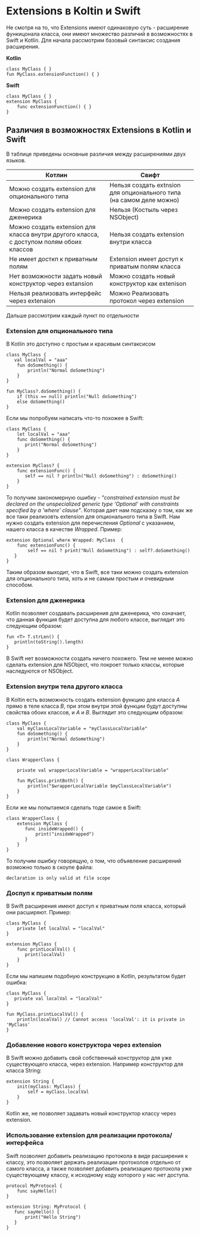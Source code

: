 
# Extensions в Koltin и Swift

Не смотря на то, что Extensions имеют одинаковую суть - расширение функицонала класса, они имеют множество различий в возможностях в Swift и Kotlin. 
Для начала рассмотрим базовый синтаксис создания расширения.

**Kotlin**

    class MyClass { }
    fun MyClass.extensionFunction() { }
    
**Swift**

    class MyClass { }
    extension MyClass {
        func extensionFunction() { }
    }
    
## Различия в возможностях Extensions в Kotlin и Swift
В таблице приведены основные различия между расширениями двух языков.

|Котлин                                                          |Свифт |
|--------------------------------------------------|--------------------------------------------------|
|Можно создать extension для опционального типа |Нельзя создать extnsion для опционального типа (на самом деле можно) |
|Можно создать extension для дженерика |Нельзя (Костыль через NSObject)|
|Можно создать extension для класса внутри другого класса, с доступом полям обоих классов |Нельзя создать extension внутри класса|
|Не имеет досткп к приватным полям |Extension имеет доступ к приватым полям класса |
|Нет возможности задать новый конструктор через extansion |Можно создать новый конструктор как extenison |
|Нельзя реализовать интерфейс через extenaion |Можно Реализовать протокол через extension |

Дальше рассмотрим каждый пункт по отдельности

### Extension для опционального типа 
В Kotlin это доступно с простым и красивым синтаксисом 

    class MyClass {
       val localVal = "aaa"
        fun doSomething() {
            println("Normal doSomething")
        }
    }

    fun MyClass?.doSomething() {
        if (this == null) println("Null doSomething")
        else doSomething()
    }

Если мы попробуем написать что-то похожее в Swift: 

    class MyClass {
        let localVal = "aaa"
        func doSomething() {
           print("Normal doSomething")
        }
    }

    extension MyClass? {
        func extensionFunc() {
           self == nil ? println("Null doSomething") : doSomething()
        }
    }
    
То получим закономерную ошибку - *"constrained extension must be declared on the unspecialized generic type 'Optional' with constraints specified by a 'where' clause"*. Которая дает нам подсказку о том, как же все таки реализовть extension для опционального типа в Swift. Нам нужно создать extension для перечисления *Optional<Wrapped>* с указанием, нашего класса в качестве *Wrapped*. Пример:
  
    extension Optional where Wrapped: MyClass  {
        func extensionFunc() {
            self == nil ? print("Null doSomething") : self?.doSomething()
       }
    }
  
Таким образом выходит, что в Swift, все таки можно создать extension для опционального типа, хоть и не самым простым и очевидным способом.
  
### Extension для дженерика
  Kotlin позволяет создавать расширения для дженерика, что означает, что данная функция будет доступна для любого классе, выглядит это следующим образом:

    fun <T> T.strLen() {
       println(toString().length)
    }
   
В Swift нет возможности создать ничего похожего. Тем не менее можно сделать extension для NSObject, что покроет только классы, которые наследуются от NSObject.
  
### Extension внутри тела другого класса
В Koltin есть возможность создать extension функцию для класса *A* прямо в теле класса *B*, при этом внутри этой функции будут доступны свойства обоих классов, и *A* и *B*. Выглядит это следующим образом:
    
    class MyClass {
        val myClassLocalVariable = "myClassLocalVariable"
        fun doSomething() {
            println("Normal doSomething")
        }
    }

    class WrapperClass {

        private val wrapperLocalVariable = "wrapperLocalVariable"

        fun MyClass.printBoth() {
            println("$wrapperLocalVariable $myClassLocalVariable")
        }
    }
  
Если же мы попытаемся сделать тоде самое в Swift:
  
    class WrapperClass {
        extension MyClass {
           func insideWrapped() {
               print("insideWrapped")
           }
        }
    }
  
То получим ошибку говорящую, о том, что объявление расширений возможно только в скоупе файла: 
  
    declaration is only valid at file scope
  
### Доспуп к приватным полям 
  В Swift расширения имеют доступ к приватным поля класса, который они расширяют. Пример: 
  
    class MyClass {
        private let localVal = "localVal"
    }

    extension MyClass {
        func printLocalVal() {
           print(localVal)
        }
    }
  
Если мы напишем подобную конструкцию в Kotlin, результатом будет ошибка:

    class MyClass {
       private val localVal = "localVal"
    }

    fun MyClass.printLocalVal() {
	    println(localVal) // Cannot access 'localVal': it is private in 'MyClass'
    }
  
### Добавление нового конструктора через extension 
В Swift можно добавить свой собственный конструктор для уже существующего класса, через extension. Например конструктор для класса String:
  
    extension String {
        init(myClass: MyClass) {
            self = myClass.localVal
        }
    }

Kotlin же, не позволяет задавать новый конструктор классу через extension.
  
### Использование extension для реализации протокола/интерфейса
Swift позволяет добавить реализацию протокола в виде расширения к классу, это позволяет держать реализации протоколов отдельно от самого класса, а также позволяет добавить реализацию протокола уже существующему классу, к исходному коду которого у нас нет доступа.
   
    protocol MyProtocol {
        func sayHello()
    }

    extension String: MyProtocol {
       func sayHello() {
           print("Hello String")
       }
    }
